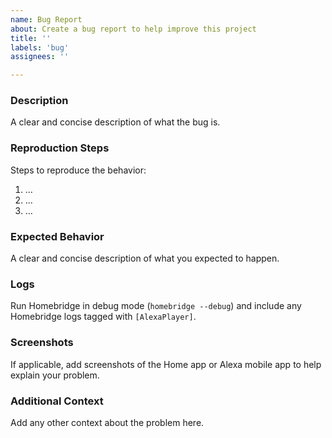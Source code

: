 ```yaml
---
name: Bug Report
about: Create a bug report to help improve this project
title: ''
labels: 'bug'
assignees: ''

---
```


### Description
A clear and concise description of what the bug is.

### Reproduction Steps
Steps to reproduce the behavior:
1. …
2. …
3. …

### Expected Behavior
A clear and concise description of what you expected to happen.

### Logs
Run Homebridge in debug mode (`homebridge --debug`) and include any Homebridge logs tagged with `[AlexaPlayer]`.

### Screenshots
If applicable, add screenshots of the Home app or Alexa mobile app to help explain your problem.

### Additional Context
Add any other context about the problem here.
